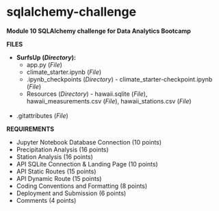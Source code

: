 # sqlalchemy-challenge

<strong>Module 10 SQLAlchemy challenge for Data Analytics Bootcamp</strong>

<strong>FILES</strong>
<ul><li><strong>SurfsUp (<em>Directory</em>):</strong>
<ul><li>app.py (<em>File</em>)
<li>climate_starter.ipynb (<em>File</em>)
<li>.ipynb_checkpoints (<em>Directory</em>) - climate_starter-checkpoint.ipynb (<em>File</em>)
<li>Resources (<em>Directory</em>) - hawaii.sqlite (<em>File</em>), hawaii_measurements.csv (<em>File</em>), hawaii_stations.csv (<em>File</em>)</li></ul>
<br>
<li>.gitattributes (<em>File</em>)
</ul>

<strong>REQUIREMENTS</strong>
<ul><li>Jupyter Notebook Database Connection (10 points)
<li>Precipitation Analysis (16 points)
<li>Station Analysis (16 points)
<li>API SQLite Connection & Landing Page (10 points)
<li>API Static Routes (15 points)
<li>API Dynamic Route (15 points)
<li>Coding Conventions and Formatting (8 points)
<li>Deployment and Submission (6 points)
<li>Comments (4 points)</li></ul>

